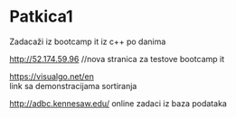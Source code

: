 ﻿# Patkica1


Zadacaži iz bootcamp it iz c++ po danima


http://52.174.59.96 //nova stranica za testove bootcamp it


https://visualgo.net/en				
link sa demonstracijama sortiranja


http://adbc.kennesaw.edu/
online zadaci iz baza podataka